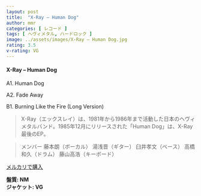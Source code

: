 ```yaml
---
layout: post
title:  "X-Ray – Human Dog"
author: mmr
categories: [ レコード ]
tags: [ ヘヴィメタル, ハードロック ]
image: ../assets/images/X-Ray – Human Dog.jpg
rating: 3.5
v-rating: VG
---
```


#### X-Ray – Human Dog

A1. Human Dog

A2. Fade Away

B1. Burning Like the Fire (Long Version)

> X-Ray（エックスレイ）は、1981年から1986年まで活動した日本のヘヴィメタルバンド。1985年12月にリリースされた「Human Dog」は、X-Ray最後のEP。

> メンバー
藤本朗（ボーカル）
湯浅晋（ギター）
臼井孝文（ベース）
高橋和久（ドラム）
藤山高浩（キーボード）

[メルカリで購入](https://jp.mercari.com/item/m16707818802)

<div class="mt-4 mb-4 d-flex align-items-center">
<strong class="mr-1">盤質: NM</strong>
</div>
<div class="mt-4 mb-4 d-flex align-items-center">
<strong class="mr-1">ジャケット: VG</strong>
</div>
